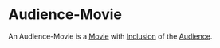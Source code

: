 # Audience-Movie

An Audience-Movie is a [Movie](200300000.md) with [Inclusion](404.md) of the [Audience](600146.md).
